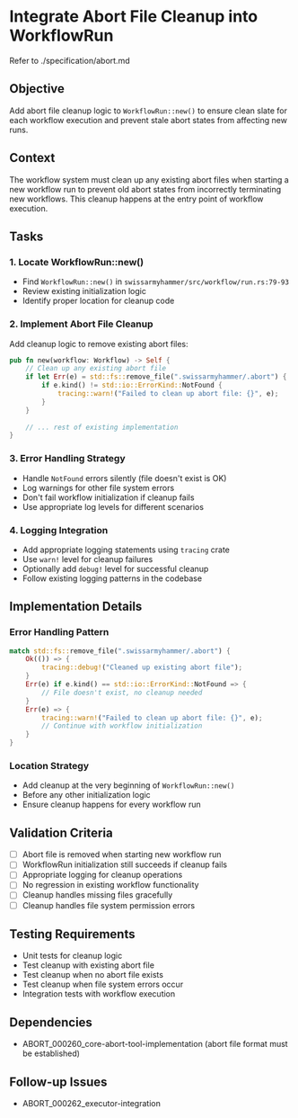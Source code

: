 # Integrate Abort File Cleanup into WorkflowRun

Refer to ./specification/abort.md

## Objective
Add abort file cleanup logic to `WorkflowRun::new()` to ensure clean slate for each workflow execution and prevent stale abort states from affecting new runs.

## Context
The workflow system must clean up any existing abort files when starting a new workflow run to prevent old abort states from incorrectly terminating new workflows. This cleanup happens at the entry point of workflow execution.

## Tasks

### 1. Locate WorkflowRun::new()
- Find `WorkflowRun::new()` in `swissarmyhammer/src/workflow/run.rs:79-93`
- Review existing initialization logic
- Identify proper location for cleanup code

### 2. Implement Abort File Cleanup
Add cleanup logic to remove existing abort files:
```rust
pub fn new(workflow: Workflow) -> Self {
    // Clean up any existing abort file
    if let Err(e) = std::fs::remove_file(".swissarmyhammer/.abort") {
        if e.kind() != std::io::ErrorKind::NotFound {
            tracing::warn!("Failed to clean up abort file: {}", e);
        }
    }
    
    // ... rest of existing implementation
}
```

### 3. Error Handling Strategy
- Handle `NotFound` errors silently (file doesn't exist is OK)
- Log warnings for other file system errors
- Don't fail workflow initialization if cleanup fails
- Use appropriate log levels for different scenarios

### 4. Logging Integration
- Add appropriate logging statements using `tracing` crate
- Use `warn!` level for cleanup failures
- Optionally add `debug!` level for successful cleanup
- Follow existing logging patterns in the codebase

## Implementation Details

### Error Handling Pattern
```rust
match std::fs::remove_file(".swissarmyhammer/.abort") {
    Ok(()) => {
        tracing::debug!("Cleaned up existing abort file");
    }
    Err(e) if e.kind() == std::io::ErrorKind::NotFound => {
        // File doesn't exist, no cleanup needed
    }
    Err(e) => {
        tracing::warn!("Failed to clean up abort file: {}", e);
        // Continue with workflow initialization
    }
}
```

### Location Strategy
- Add cleanup at the very beginning of `WorkflowRun::new()`
- Before any other initialization logic
- Ensure cleanup happens for every workflow run

## Validation Criteria
- [ ] Abort file is removed when starting new workflow run
- [ ] WorkflowRun initialization still succeeds if cleanup fails
- [ ] Appropriate logging for cleanup operations
- [ ] No regression in existing workflow functionality
- [ ] Cleanup handles missing files gracefully
- [ ] Cleanup handles file system permission errors

## Testing Requirements
- Unit tests for cleanup logic
- Test cleanup with existing abort file
- Test cleanup when no abort file exists
- Test cleanup when file system errors occur
- Integration tests with workflow execution

## Dependencies
- ABORT_000260_core-abort-tool-implementation (abort file format must be established)

## Follow-up Issues
- ABORT_000262_executor-integration